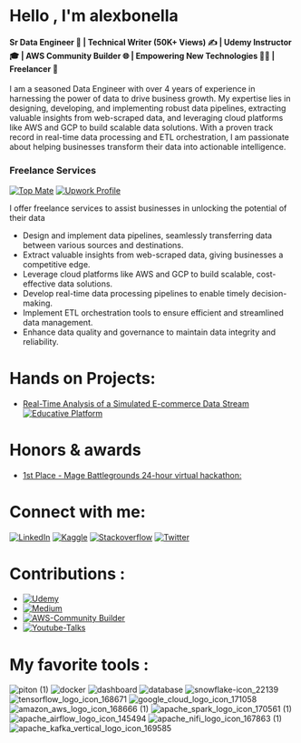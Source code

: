
# Hello , I'm alexbonella 
#### Sr Data Engineer 🚀 | Technical Writer (50K+ Views) ✍️ | Udemy Instructor 🎓 | AWS Community Builder 🌐 | Empowering New Technologies 💪🏻 | Freelancer 💼

I am a seasoned Data Engineer with over 4 years of experience in harnessing the power of data to drive business growth. My expertise lies in designing, developing, and implementing robust data pipelines, extracting valuable insights from web-scraped data, and leveraging cloud platforms like AWS and GCP to build scalable data solutions. With a proven track record in real-time data processing and ETL orchestration, I am passionate about helping businesses transform their data into actionable intelligence.

### Freelance Services 

[![Top Mate](https://img.shields.io/badge/Top-Mate-orange)](https://topmate.io/datexland) 
[![Upwork Profile](https://img.shields.io/badge/Upwork-Profile-green)](https://www.upwork.com/freelancers/~01fee6dbf62e3990c0) 

I offer freelance services to assist businesses in unlocking the potential of their data 

* Design and implement data pipelines, seamlessly transferring data between various sources and destinations.
* Extract valuable insights from web-scraped data, giving businesses a competitive edge.
* Leverage cloud platforms like AWS and GCP to build scalable, cost-effective data solutions.
* Develop real-time data processing pipelines to enable timely decision-making.
* Implement ETL orchestration tools to ensure efficient and streamlined data management.
* Enhance data quality and governance to maintain data integrity and reliability.

# Hands on Projects:

* [Real-Time Analysis of a Simulated E-commerce Data Stream](https://www.educative.io/projects/real-time-analysis-of-a-simulated-e-commerce-data-stream) [![Educative Platform](https://img.shields.io/badge/Educative-Platform-blue)](https://www.educative.io/profile/view/5214055984529408)

# Honors & awards

* [1st Place - Mage Battlegrounds 24-hour virtual hackathon: ](https://github.com/alexbonella/Mage_Battlegrounds_Documentation)

# Connect with me: 

 [![LinkedIn](https://img.shields.io/badge/-LinkedIn-3b5998)](https://www.linkedin.com/in/alexanderbolano)
 [![Kaggle](https://img.shields.io/badge/-Kaggle-blue)](https://www.kaggle.com/alexbonella)
 [![Stackoverflow](https://img.shields.io/badge/-Stackoverflow-ff7c55)](https://stackoverflow.com/users/10906576/alexbonella)
 [![Twitter](https://img.shields.io/badge/-@datexland-1DA1F2)](https://twitter.com/datexland)


# Contributions : 

* [![Udemy](https://img.shields.io/badge/Udemy-Course-purple)](https://bit.ly/41cZfHD)
* [![Medium](https://img.shields.io/badge/Medium-Blog-black)](https://datexland.medium.com/)
* [![AWS-Community Builder](https://img.shields.io/badge/AWS-Community%20Builder-orange)](https://aws.amazon.com/es/developer/community/community-builders/community-builders-directory/?cb-cards.sort-by=item.additionalFields.cbName&cb-cards.sort-order=asc&awsf.builder-category=cb-type%23data&awsf.location=location%23latam&awsf.year=year%232022)
* [![Youtube-Talks](https://img.shields.io/badge/Youtube-Talks-red)](https://www.youtube.com/watch?v=8pECZZ6l8-4&t=3669s)


# My favorite tools : 
![piton (1)](https://user-images.githubusercontent.com/45697319/119986243-39700700-bf89-11eb-9553-4901245868b1.png)
![docker](https://user-images.githubusercontent.com/45697319/119987060-37f30e80-bf8a-11eb-9f30-05a3d89307b0.png)
![dashboard](https://user-images.githubusercontent.com/45697319/119987731-f6169800-bf8a-11eb-90d7-15128e0a5766.png)
![database](https://user-images.githubusercontent.com/45697319/119987733-f6169800-bf8a-11eb-9e06-74db56c928bc.png)
![snowflake-icon_22139](https://user-images.githubusercontent.com/45697319/119988928-3fb3b280-bf8c-11eb-96b0-8318b770555d.png)
![tensorflow_logo_icon_168671](https://user-images.githubusercontent.com/45697319/119989254-97521e00-bf8c-11eb-8bf0-e8aa152f0d9a.png)
![google_cloud_logo_icon_171058](https://user-images.githubusercontent.com/45697319/119989256-97eab480-bf8c-11eb-918b-e476b42a850e.png)
![amazon_aws_logo_icon_168666 (1)](https://user-images.githubusercontent.com/45697319/119990218-b1d8c700-bf8d-11eb-975a-74ba6d098d9f.png)
![apache_spark_logo_icon_170561 (1)](https://user-images.githubusercontent.com/45697319/119990347-d765d080-bf8d-11eb-9817-ae8141a64566.png)
![apache_airflow_logo_icon_145494](https://user-images.githubusercontent.com/45697319/119988556-da5fc180-bf8b-11eb-9cea-ace928e1d021.png)
![apache_nifi_logo_icon_167863 (1)](https://user-images.githubusercontent.com/45697319/119990454-f5cbcc00-bf8d-11eb-9e82-71afe9c647b7.png)
![apache_kafka_vertical_logo_icon_169585](https://user-images.githubusercontent.com/45697319/119988561-daf85800-bf8b-11eb-9d34-013215e051e7.png)


